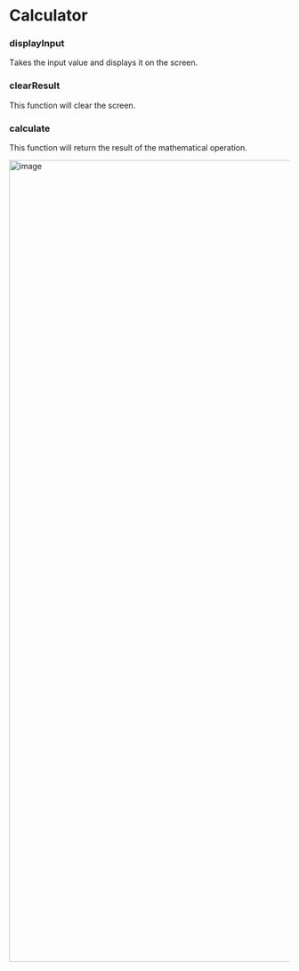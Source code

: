 # Calculator

### displayInput
Тakes the input value and displays it on the screen.

### clearResult 
This function will clear the screen.

### calculate
This function  will return the result of the mathematical operation.


<img width="1440" alt="image" src="https://user-images.githubusercontent.com/16683108/217186217-6a8b8c4e-b96e-4775-939e-a0c38271add7.png">
